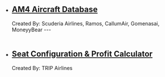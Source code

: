 <html>
<body>
<ul>
  <li>  
<a href="https://docs.google.com/spreadsheets/d/e/2PACX-1vRpokAzFRVejy7F6Snhy1YLq9D1QGmjgCRMeJ3ziIBHF2SjawrNKIjWlAEzNUifh8bMbXEHtxzMiS4I/pubhtml"><h2>AM4 Aircraft Database</h2></a>
    Created By:
    Scuderia Airlines, Ramos, CallumAir, Gomenasai, MoneyyBear --- 
  </li>
  <br>
  <li>
    <a href=""><h2>Seat Configuration & Profit Calculator</h2></a>
    Created By:
    TRIP Airlines

    
    
